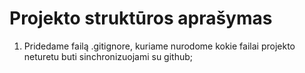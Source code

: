 # Projekto struktūros aprašymas
1. Pridedame failą .gitignore, kuriame nurodome kokie failai projekto neturetu buti sinchronizuojami su github;